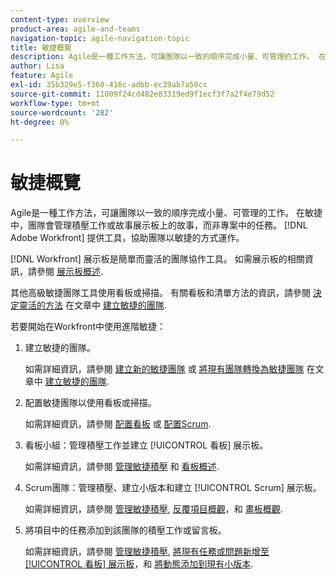 ```yaml
---
content-type: overview
product-area: agile-and-teams
navigation-topic: agile-navigation-topic
title: 敏捷概覽
description: Agile是一種工作方法，可讓團隊以一致的順序完成小量、可管理的工作。 在敏捷中，團隊會管理積壓工作或故事展示板上的故事，而非專案中的任務。 [!DNL Adobe Workfront] 提供工具，協助團隊以敏捷的方式運作。
author: Lisa
feature: Agile
exl-id: 35b329e5-f360-416c-adbb-ec39ab7a50cc
source-git-commit: 11009f24cd482e83319ed9f1ecf3f7a2f4e79d52
workflow-type: tm+mt
source-wordcount: '282'
ht-degree: 0%

---
```


# 敏捷概覽

Agile是一種工作方法，可讓團隊以一致的順序完成小量、可管理的工作。 在敏捷中，團隊會管理積壓工作或故事展示板上的故事，而非專案中的任務。 [!DNL Adobe Workfront] 提供工具，協助團隊以敏捷的方式運作。

[!DNL Workfront] 展示板是簡單而靈活的團隊協作工具。 如需展示板的相關資訊，請參閱 [展示板概述](../agile/boards-overview.md).

其他高級敏捷團隊工具使用看板或掃描。 有關看板和清單方法的資訊，請參閱 [決定靈活的方法](../agile/get-started-with-agile-in-workfront/create-an-agile-team.md#deciding) 在文章中 [建立敏捷的團隊](../agile/get-started-with-agile-in-workfront/create-an-agile-team.md).

若要開始在Workfront中使用進階敏捷：

1. 建立敏捷的團隊。

   如需詳細資訊，請參閱 [建立新的敏捷團隊](../agile/get-started-with-agile-in-workfront/create-an-agile-team.md#creating-an-agile-team-from-scratch) 或 [將現有團隊轉換為敏捷團隊](../agile/get-started-with-agile-in-workfront/create-an-agile-team.md#converting-an-existing-team-into-an-agaile-team) 在文章中 [建立敏捷的團隊](../agile/get-started-with-agile-in-workfront/create-an-agile-team.md).

1. 配置敏捷團隊以使用看板或掃描。

   如需詳細資訊，請參閱 [配置看板](../agile/get-started-with-agile-in-workfront/configure-kanban.md) 或 [配置Scrum](../agile/get-started-with-agile-in-workfront/configure-scrum.md).

1. 看板小組：管理積壓工作並建立 [!UICONTROL 看板] 展示板。

   如需詳細資訊，請參閱 [管理敏捷積壓](../agile/work-in-an-agile-environment/manage-the-agile-backlog.md) 和 [看板概述](../agile/use-kanban-in-an-agile-team/kanban-overview.md).

1. Scrum團隊：管理積壓、建立小版本和建立 [!UICONTROL Scrum] 展示板。

   如需詳細資訊，請參閱 [管理敏捷積壓](../agile/work-in-an-agile-environment/manage-the-agile-backlog.md), [反覆項目概觀](../agile/use-scrum-in-an-agile-team/iterations/iterations-overview.md)，和 [畫板概觀](../agile/use-scrum-in-an-agile-team/scrum-board/scrum-board-overview.md).

1. 將項目中的任務添加到該團隊的積壓工作或留言板。

   如需詳細資訊，請參閱 [管理敏捷積壓](../agile/work-in-an-agile-environment/manage-the-agile-backlog.md), [將現有任務或問題新增至 [!UICONTROL 看板] 展示板](../agile/use-kanban-in-an-agile-team/add-existing-tasks-or-issues-to-the-kanban-board.md)，和 [將動態添加到現有小版本](../agile/use-scrum-in-an-agile-team/iterations/add-stories-to-existing-iteration.md).
